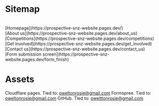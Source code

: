# Sitemap

<br>
[Homepage](https://prospective-snz-website.pages.dev/)
<br>
[About us](https://prospective-snz-website.pages.dev/about_us)
<br>
[Competitions](https://prospective-snz-website.pages.dev/competitions)
<br>
[Get involved](https://prospective-snz-website.pages.dev/get_involved)
<br>
[Contact us](https://prospective-snz-website.pages.dev/contact_us)
<br>
[Form submission screen](https://prospective-snz-website.pages.dev/form_finish)


# Assets
Cloudflare pages. Tied to: oweltonrosie@gmail.com
Formspree. Tied to: oweltonrosie@gmail.com
GitHub. Tied to: owelttonrosie@gmail.com
